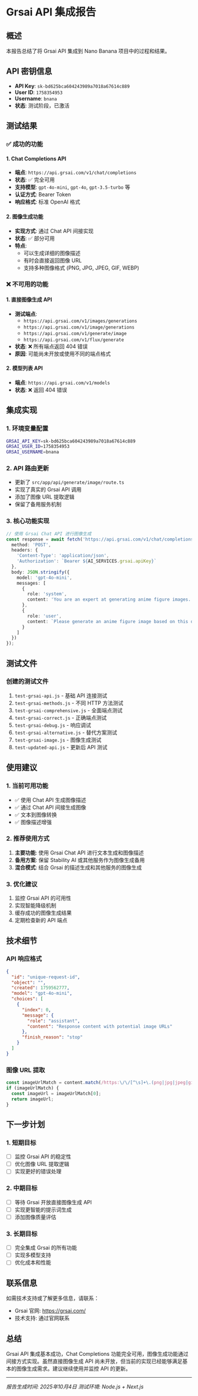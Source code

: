 # Grsai API 集成报告

## 概述
本报告总结了将 Grsai API 集成到 Nano Banana 项目中的过程和结果。

## API 密钥信息
- **API Key**: `sk-bd625bca604243989a7018a67614c889`
- **User ID**: `1758354953`
- **Username**: `bnana`
- **状态**: 测试阶段，已激活

## 测试结果

### ✅ 成功的功能

#### 1. Chat Completions API
- **端点**: `https://api.grsai.com/v1/chat/completions`
- **状态**: ✅ 完全可用
- **支持模型**: `gpt-4o-mini`, `gpt-4o`, `gpt-3.5-turbo` 等
- **认证方式**: Bearer Token
- **响应格式**: 标准 OpenAI 格式

#### 2. 图像生成功能
- **实现方式**: 通过 Chat API 间接实现
- **状态**: ✅ 部分可用
- **特点**: 
  - 可以生成详细的图像描述
  - 有时会直接返回图像 URL
  - 支持多种图像格式 (PNG, JPG, JPEG, GIF, WEBP)

### ❌ 不可用的功能

#### 1. 直接图像生成 API
- **测试端点**:
  - `https://api.grsai.com/v1/images/generations`
  - `https://api.grsai.com/v1/image/generations`
  - `https://api.grsai.com/v1/generate/image`
  - `https://api.grsai.com/v1/flux/generate`
- **状态**: ❌ 所有端点返回 404 错误
- **原因**: 可能尚未开放或使用不同的端点格式

#### 2. 模型列表 API
- **端点**: `https://api.grsai.com/v1/models`
- **状态**: ❌ 返回 404 错误

## 集成实现

### 1. 环境变量配置
```bash
GRSAI_API_KEY=sk-bd625bca604243989a7018a67614c889
GRSAI_USER_ID=1758354953
GRSAI_USERNAME=bnana
```

### 2. API 路由更新
- 更新了 `src/app/api/generate/image/route.ts`
- 实现了真实的 Grsai API 调用
- 添加了图像 URL 提取逻辑
- 保留了备用服务机制

### 3. 核心功能实现
```typescript
// 使用 Grsai Chat API 进行图像生成
const response = await fetch('https://api.grsai.com/v1/chat/completions', {
  method: 'POST',
  headers: {
    'Content-Type': 'application/json',
    'Authorization': `Bearer ${AI_SERVICES.grsai.apiKey}`
  },
  body: JSON.stringify({
    model: 'gpt-4o-mini',
    messages: [
      {
        role: 'system',
        content: 'You are an expert at generating anime figure images...'
      },
      {
        role: 'user',
        content: `Please generate an anime figure image based on this description: ${enhancedPrompt}...`
      }
    ]
  })
});
```

## 测试文件

### 创建的测试文件
1. `test-grsai-api.js` - 基础 API 连接测试
2. `test-grsai-methods.js` - 不同 HTTP 方法测试
3. `test-grsai-comprehensive.js` - 全面端点测试
4. `test-grsai-correct.js` - 正确端点测试
5. `test-grsai-debug.js` - 响应调试
6. `test-grsai-alternative.js` - 替代方案测试
7. `test-grsai-image.js` - 图像生成测试
8. `test-updated-api.js` - 更新后 API 测试

## 使用建议

### 1. 当前可用功能
- ✅ 使用 Chat API 生成图像描述
- ✅ 通过 Chat API 间接生成图像
- ✅ 文本到图像转换
- ✅ 图像描述增强

### 2. 推荐使用方式
1. **主要功能**: 使用 Grsai Chat API 进行文本生成和图像描述
2. **备用方案**: 保留 Stability AI 或其他服务作为图像生成备用
3. **混合模式**: 结合 Grsai 的描述生成和其他服务的图像生成

### 3. 优化建议
1. 监控 Grsai API 的可用性
2. 实现智能降级机制
3. 缓存成功的图像生成结果
4. 定期检查新的 API 端点

## 技术细节

### API 响应格式
```json
{
  "id": "unique-request-id",
  "object": "",
  "created": 1759562777,
  "model": "gpt-4o-mini",
  "choices": [
    {
      "index": 0,
      "message": {
        "role": "assistant",
        "content": "Response content with potential image URLs"
      },
      "finish_reason": "stop"
    }
  ]
}
```

### 图像 URL 提取
```typescript
const imageUrlMatch = content.match(/https:\/\/[^\s]+\.(png|jpg|jpeg|gif|webp)/i);
if (imageUrlMatch) {
  const imageUrl = imageUrlMatch[0];
  return imageUrl;
}
```

## 下一步计划

### 1. 短期目标
- [ ] 监控 Grsai API 的稳定性
- [ ] 优化图像 URL 提取逻辑
- [ ] 实现更好的错误处理

### 2. 中期目标
- [ ] 等待 Grsai 开放直接图像生成 API
- [ ] 实现更智能的提示词生成
- [ ] 添加图像质量评估

### 3. 长期目标
- [ ] 完全集成 Grsai 的所有功能
- [ ] 实现多模型支持
- [ ] 优化成本和性能

## 联系信息

如需技术支持或了解更多信息，请联系：
- Grsai 官网: https://grsai.com/
- 技术支持: 通过官网联系

## 总结

Grsai API 集成基本成功，Chat Completions 功能完全可用，图像生成功能通过间接方式实现。虽然直接图像生成 API 尚未开放，但当前的实现已经能够满足基本的图像生成需求。建议继续使用并监控 API 的更新。

---
*报告生成时间: 2025年10月4日*
*测试环境: Node.js + Next.js*
